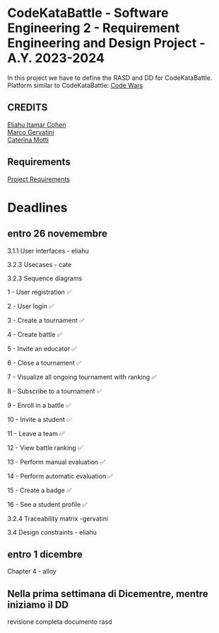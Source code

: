 # CodeKataBattle - Software Engineering 2 - Requirement Engineering and Design Project - A.Y. 2023-2024    
In this project we have to define the RASD and DD for CodeKataBattle.  
Platform similar to CodeKataBattle: [Code Wars](https://www.codewars.com/)  
## CREDITS  
[Eliahu Itamar Cohen](https://github.com/EliahuC)  
[Marco Gervatini](https://github.com/Shift007)  
[Caterina Motti](https://github.com/mttcrn)  

## Requirements
[Project Requirements](https://github.com/mttcrn/Cohen-Gervatini-Motti/blob/main/Assignment%20RDD%20AY%202023-2024.pdf)  

# Deadlines

## entro 26 novemembre
3.1.1 User interfaces - eliahu

3.2.3 Usecases - cate

3.2.3 Sequence diagrams

1 - User registration ✅

2 - User login ✅

3 - Create a tournament ✅

4 - Create battle ✅

5 - Invite an educator ✅

6 - Close a tournament ✅

7 - Visualize all ongoing tournament with ranking ✅

8 - Subscribe to a tournament ✅

9 - Enroll in a battle ✅

10 - Invite a student ✅

11 - Leave a team ✅

12 - View battle ranking ✅

13 - Perform manual evaluation ✅

14 - Perform automatic evaluation ✅

15 - Create a badge ✅

16 - See a student profile ✅

3.2.4 Traceability matrix -gervatini

3.4 Design constraints - eliahu

## entro 1 dicembre 
Chapter 4 - alloy

## Nella prima settimana di Dicementre, mentre iniziamo il DD
revisione completa documento rasd 

